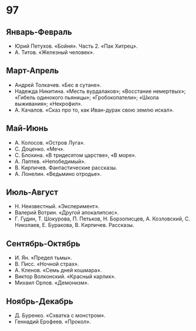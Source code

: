 # 97
## Январь-Февраль	
*   Юрий Петухов. «Бойня». Часть 2. «Пак Хитрец».
*   А. Титов. «Железный человек».
	
## Март-Апрель	
*   Андрей Толкачев. «Бес в сутане».
*   Надежда Никитина. «Месть вурдалаков»; «Восстание немертвых»; «Гибель одинокого пьяницы»; «Гробокопатели»; «Школа выживания»; «Некрофил».
*   А. Качалов. «Сказ про то, как Иван-дурак свою землю искал».

## Май-Июнь	
*   А. Колосов. «Остров Луга».
*   С. Доценко. «Меч».
*   С. Блохина. «В тридесятом царстве», «В море».
*   A. Лаптев. «Непобедимый».
*   В. Кирпичев. Фантастические рассказы.
*   А. Лонелин. «Ведьмино отродье».

## Июль-Август	
*   Н. Неизвестный. «Эксперимент».
*   Валерий Вотрин. «Другой апокалипсис».
*   Г. Гудин, Т. Шокурова, П. Петьков, Н. Борзописцев, А. Козловский, С. Николаев, Е. Буракова, В. Кирпичев. Рассказы.

## Сентябрь-Октябрь	
*   И. Ян. «Предел тьмы».
*   В. Писс. «Ночной страх».
*   А. Кленов. «Семь дней кошмара».
*   Виктор Волконский. «Красный карлик».
*   Михаил Орлов. «Демонизм».

## Ноябрь-Декабрь	
*   Д. Буренко. «Схватка с монстром».
*   Геннадий Ерофеев. «Прокол».
